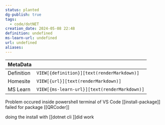 ```yaml
---
status: planted
dg-publish: true
tags:
  - code/dotNET
creation_date: 2024-05-08 22:48
definition: undefined
ms-learn-url: undefined
url: undefined
aliases: 
---
```


| MetaData   |                                              |
| ---------- | -------------------------------------------- |
| Definition | `VIEW[{definition}][text(renderMarkdown)]`   |
| Homesite   | `VIEW[{url}][text(renderMarkdown)]`          |
| MS Learn   | `VIEW[{ms-learn-url}][text(renderMarkdown)]` |

Problem occured inside powershell terminal of VS Code  [[install-package]] failed for package [[QRCoder]]

doing the install with [[dotnet cli ]]did work
